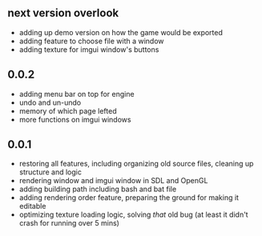 ## next version overlook
- adding up demo version on how the game would be exported
- adding feature to choose file with a window
- adding texture for imgui window's buttons

## 0.0.2
- adding menu bar on top for engine
- undo and un-undo
- memory of which page lefted
- more functions on imgui windows

## 0.0.1
- restoring all features, including organizing old source files, cleaning up structure and logic
- rendering window and imgui window in SDL and OpenGL
- adding building path including bash and bat file
- adding rendering order feature, preparing the ground for making it editable
- optimizing texture loading logic, solving *that* old bug (at least it didn't crash for running over 5 mins)